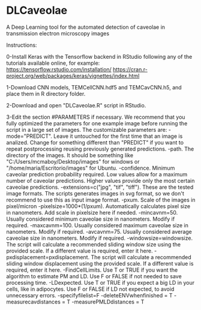 # DLCaveolae
A Deep Learning tool for the automated detection of caveolae in transmission electron microscopy images

Instructions:

0-Install Keras with the Tensorflow backend in RStudio following any of the tutorials available online, for example:
https://tensorflow.rstudio.com/installation/
https://cran.r-project.org/web/packages/keras/vignettes/index.html

1-Download CNN models, TEMCellCNN.hdf5 and TEMCavCNN.h5, and place them in R directory folder.

2-Download and open "DLCaveolae.R" script in RStudio.

3-Edit the section #PARAMETERS if necessary. We recommend that you fully optimized the parameters for one example image before running the script in a large set of images.
  The customizable parameters are:
  -mode="PREDICT". Leave it untouched for the first time that an image is analized. Change for something different than "PREDICT" if you want to repeat postprocessing reusing previously generated predictions.
  -path. The directory of the images. It should be something like "C:/Users/mcmaboy/Desktop/images" for windows or "/home/maria/Escritorio/images" for Ubuntu.
  -confidence. Minimum caveolar prediction probability required. Low values allow for a maximum number of caveolar predictions. Higher values provide only the most certain caveolae predictions.
  -extensions=c("jpg", "tif", "tiff"). These are the tested image formats. The scripts generates images in svg format, so we don't recommend to use this as input image format.
  -pxum. Scale of the images in pixel/micron
  -pixelsize=1000*(1/pxum). Automatically calculates pixel size in nanometers. Add scale in pixelsize here if needed.
  -mincavnm=50. Usually considered minimum caveolae size in nanometers. Modify if required.
  -maxcavnm=100. Usually considered maximum caveolae size in nanometers. Modify if required.
  -avcavnm=75. Usually considered average caveolae size in nanometers. Modify if required.
  -windowsize=windowsize. The script will calculate a recommended sliding window size using the provided scale. If a different value is required, enter it here.
  -pxdisplacement=pxdisplacement. The script will calculate a recommended sliding window displacement using the provided scale. If a different value is required, enter it here.
  -FindCellLimits. Use T or TRUE if you want the algorithm to estimate PM and LD. Use F or FALSE if not needed to save processing time.
  -LDexpected. Use T or TRUE if you expect a big LD in your cells, like in adipocytes. Use F or FALSE if LD not expected, to avoid unnecessary errors.
  -specifyfilelist=F
  -deleteENVwhenfinished = T
  -measurecavdistances = T
  -measurePMLDdistances = T




